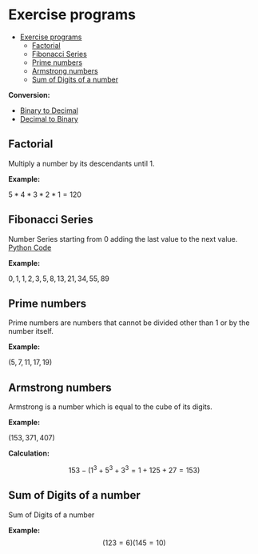 # Exercise programs

- [Exercise programs](#exercise-programs)
  - [Factorial](#factorial)
  - [Fibonacci Series](#fibonacci-series)
  - [Prime numbers](#prime-numbers)
  - [Armstrong numbers](#armstrong-numbers)
  - [Sum of Digits of a number](#sum-of-digits-of-a-number)

**Conversion:**

- [Binary to Decimal](./conversions/binary_to_decimal.py)
- [Decimal to Binary](./conversions/decimal_to_binary.py)

## Factorial

Multiply a number by its descendants until 1.

**Example:**

$5*4*3*2*1 = 120$

## Fibonacci Series

Number Series starting from 0 adding the last value to the next value. [Python Code](./fibonacci_series.py)

**Example:**

$0, 1, 1, 2, 3, 5, 8, 13, 21, 34, 55, 89$

## Prime numbers

Prime numbers are numbers that cannot be divided other than 1 or by the number itself.

**Example:**

$(5, 7,11,17,19)$

## Armstrong numbers

Armstrong is a number which is equal to the cube of its digits.

**Example:**

$(153,371,407)$

**Calculation:**

$$
153 - (1^3 + 5^3 + 3^3 = 1+ 125 + 27 =153)
$$

## Sum of Digits of a number

Sum of Digits of a number

**Example:**
$$
(123 = 6)
(145 = 10)
$$
